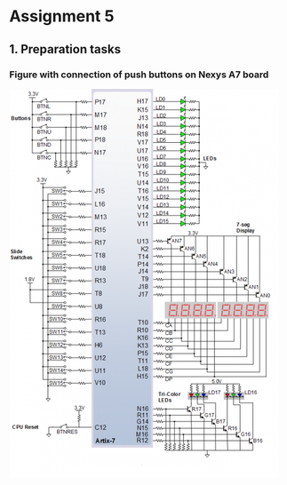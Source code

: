 # Assignment 5
## 1. Preparation tasks
### Figure with connection of push buttons on Nexys A7 board
![](https://github.com/viliam-putz/Digital-electronics-1/blob/main/05-counter/figure_push_buttons.png)
